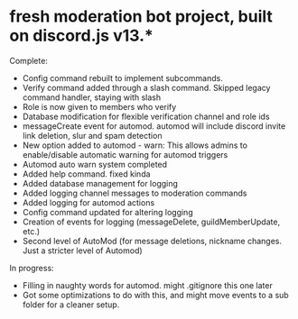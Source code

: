 # fresh moderation bot project, built on discord.js v13.*
Complete: 
- Config command rebuilt to implement subcommands.
- Verify command added through a slash command. Skipped legacy command handler, staying with slash
- Role is now given to members who verify
- Database modification for flexible verification channel and role ids
- messageCreate event for automod. automod will include discord invite link deletion, slur and spam detection
- New option added to automod - warn: This allows admins to enable/disable automatic warning for automod triggers
- Automod auto warn system completed
- Added help command. fixed kinda
- Added database management for logging
- Added logging channel messages to moderation commands
- Added logging for automod actions
- Config command updated for altering logging
- Creation of events for logging (messageDelete, guildMemberUpdate, etc.)
- Second level of AutoMod (for message deletions, nickname changes. Just a stricter level of Automod)

In progress:
- Filling in naughty words for automod. might .gitignore this one later
- Got some optimizations to do with this, and might move events to a sub folder for a cleaner setup.
